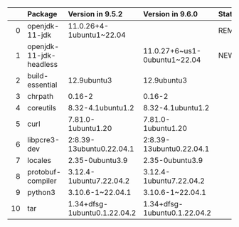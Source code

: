 <!-- markdown-link-check-disable -->

|    | Package                 | Version in 9.5.2             | Version in 9.6.0             | Status   |
|---:|:------------------------|:-----------------------------|:-----------------------------|:---------|
|  0 | openjdk-11-jdk          | 11.0.26+4-1ubuntu1~22.04     |                              | REMOVED  |
|  1 | openjdk-11-jdk-headless |                              | 11.0.27+6~us1-0ubuntu1~22.04 | NEW      |
|  2 | build-essential         | 12.9ubuntu3                  | 12.9ubuntu3                  |          |
|  3 | chrpath                 | 0.16-2                       | 0.16-2                       |          |
|  4 | coreutils               | 8.32-4.1ubuntu1.2            | 8.32-4.1ubuntu1.2            |          |
|  5 | curl                    | 7.81.0-1ubuntu1.20           | 7.81.0-1ubuntu1.20           |          |
|  6 | libpcre3-dev            | 2:8.39-13ubuntu0.22.04.1     | 2:8.39-13ubuntu0.22.04.1     |          |
|  7 | locales                 | 2.35-0ubuntu3.9              | 2.35-0ubuntu3.9              |          |
|  8 | protobuf-compiler       | 3.12.4-1ubuntu7.22.04.2      | 3.12.4-1ubuntu7.22.04.2      |          |
|  9 | python3                 | 3.10.6-1~22.04.1             | 3.10.6-1~22.04.1             |          |
| 10 | tar                     | 1.34+dfsg-1ubuntu0.1.22.04.2 | 1.34+dfsg-1ubuntu0.1.22.04.2 |          |